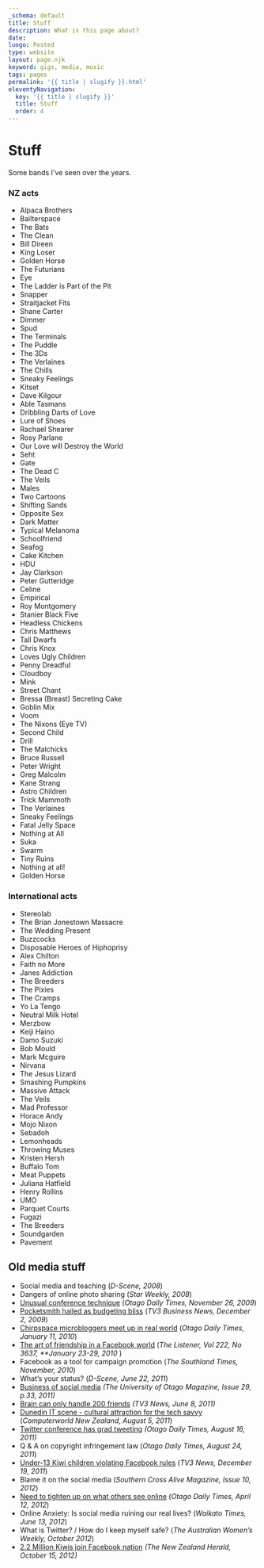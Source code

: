 ```yaml
---
_schema: default
title: Stuff
description: What is this page about?
date:
luogo: Posted
type: website
layout: page.njk
keyword: gigs, media, music
tags: pages
permalink: '{{ title | slugify }}.html'
eleventyNavigation:
  key: '{{ title | slugify }}'
  title: Stuff
  order: 4
---
```

# Stuff

Some bands I've seen over the years.

### **NZ acts**

* Alpaca Brothers
* Bailterspace
* The Bats
* The Clean
* Bill Direen
* King Loser
* Golden Horse
* The Futurians
* Eye
* The Ladder is Part of the Pit
* Snapper
* Straitjacket Fits
* Shane Carter
* Dimmer
* Spud
* The Terminals
* The Puddle
* The 3Ds
* The Verlaines
* The Chills
* Sneaky Feelings
* Kitset
* Dave Kilgour
* Able Tasmans
* Dribbling Darts of Love
* Lure of Shoes
* Rachael Shearer
* Rosy Parlane
* Our Love will Destroy the World
* Seht
* Gate
* The Dead C
* The Veils
* Males
* Two Cartoons
* Shifting Sands
* Opposite Sex
* Dark Matter
* Typical Melanoma
* Schoolfriend
* Seafog
* Cake Kitchen
* HDU
* Jay Clarkson
* Peter Gutteridge
* Celine
* Empirical
* Roy Montgomery
* Stanier Black Five
* Headless Chickens
* Chris Matthews
* Tall Dwarfs
* Chris Knox
* Loves Ugly Children
* Penny Dreadful
* Cloudboy
* Mink
* Street Chant
* Bressa (Breast) Secreting Cake
* Goblin Mix
* Voom
* The Nixons (Eye TV)
* Second Child
* Drill
* The Malchicks
* Bruce Russell
* Peter Wright
* Greg Malcolm
* Kane Strang
* Astro Children
* Trick Mammoth
* The Verlaines
* Sneaky Feelings
* Fatal Jelly Space
* Nothing at All
* Suka
* Swarm
* Tiny Ruins
* Nothing at all!
* Golden Horse

### **International acts**

* Stereolab
* The Brian Jonestown Massacre
* The Wedding Present
* Buzzcocks
* Disposable Heroes of Hiphoprisy
* Alex Chilton
* Faith no More
* Janes Addiction
* The Breeders
* The Pixies
* The Cramps
* Yo La Tengo
* Neutral Milk Hotel
* Merzbow
* Keiji Haino
* Damo Suzuki
* Bob Mould
* Mark Mcguire
* Nirvana
* The Jesus Lizard
* Smashing Pumpkins
* Massive Attack
* The Veils
* Mad Professor
* Horace Andy
* Mojo Nixon
* Sebadoh
* Lemonheads
* Throwing Muses
* Kristen Hersh
* Buffalo Tom
* Meat Puppets
* Juliana Hatfield
* Henry Rollins
* UMO
* Parquet Courts
* Fugazi
* The Breeders
* Soundgarden
* Pavement

## Old media stuff

* Social media and teaching (*D-Scene, 2008*)
* Dangers of online photo sharing (*Star Weekly, 2008*)
* <a target="_blank" href="https://href.li/?http://www.odt.co.nz/on-campus/university-otago/83428/unusual-conference-technique">Unusual conference technique</a> (*Otago Daily Times, November 26, 2009*)
* <a target="new" href="https://href.li/?http://www.3news.co.nz/Pocketsmith-hailed-as-budgeting-bliss-/tabid/369/articleID/132225/cat/41/Default.aspx">Pocketsmith hailed as budgeting bliss</a> (*TV3 Business News, December 2, 2009*)
* <a target="_blank" href="https://href.li/?http://www.odt.co.nz/your-town/dunedin/88591/chirpspace-microbloggers-meet-real-world">Chirpspace microbloggers meet up in real world</a> (*Otago Daily Times, January 11, 2010*)
* [The art of friendship in a Facebook world](https://href.li/?http://www.listener.co.nz/issue/3637/features/14786/the_art_of_friendship_in_a_facebook_world.html) (*The Listener, Vol 222, No 3637, \*\*January 23-29, 2010* )
* Facebook as a tool for campaign promotion (*The Southland Times, November, 2010*)
* What’s your status? (*D-Scene, June 22, 2011*)
* [Business of social media](https://href.li/?http://www.otago.ac.nz/news/otagomagazine/otago020655.pdf) *(The University of Otago Magazine, *Issue 29,* p.33, 2011)*
* <a target="_blank" href="https://href.li/?http://www.3news.co.nz/Brain-can-only-handle-200-friends---research/tabid/1160/articleID/214342/Default.aspx">Brain can only handle 200 friends</a> *(TV3 News, June 8, 2011)*
* <a target="_blank" href="https://href.li/?http://www.computerworld.co.nz/article/495732/dunedin_it_scene_-_cultural_attraction_tech_savvy">Dunedin IT scene - cultural attraction for the tech savvy</a> (*Computerworld New Zealand, August 5, 2011*)
* <a target="_blank" href="https://href.li/?http://www.odt.co.nz/campus/university-otago/173687/twitter-conference-has-grads-tweeting">Twitter conference has grad tweeting</a> *(Otago Daily Times, August 16, 2011)*
* Q & A on copyright infringement law (*Otago Daily Times, August 24, 2011*)
* <a target="_blank" href="https://href.li/?http://www.3news.co.nz/Under-13-Kiwi-children-violating-Facebook-rules/tabid/423/articleID/237138/Default.aspx">Under-13 Kiwi children violating Facebook rules</a> (*TV3 News, December 19, 2011*)
* Blame it on the social media (*Southern Cross Alive Magazine, Issue 10, 2012*)
* <a target="_blank" href="https://href.li/?http://www.odt.co.nz/news/dunedin/205044/need-tighten-what-others-see-online">Need to tighten up on what others see online</a> (*Otago Daily Times, April 12, 2012*)
* Online Anxiety: Is social media ruining our real lives? (*Waikato Times, June 13, 2012*)
* What is Twitter? / How do I keep myself safe? (*The Australian Women’s Weekly, October 2012*)
* <a target="_blank" href="https://href.li/?http://www.nzherald.co.nz/nz/news/article.cfm?c_id=1&amp;objectid=10840496">2.2 Million Kiwis join Facebook nation</a> *(The New Zealand Herald, October 15, 2012)*
